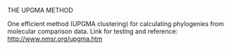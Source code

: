 THE UPGMA METHOD

One efficient method (UPGMA clustering) for calculating phylogenies from molecular comparison data.
Link for testing and reference: http://www.nmsr.org/upgma.htm
